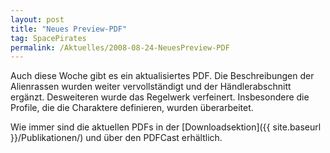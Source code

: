 ```yaml
---
layout: post
title: "Neues Preview-PDF"
tag: SpacePirates
permalink: /Aktuelles/2008-08-24-NeuesPreview-PDF
---
```


Auch diese Woche gibt es ein aktualisiertes PDF. Die Beschreibungen der Alienrassen wurden weiter vervollständigt und der Händlerabschnitt ergänzt. Desweiteren wurde das Regelwerk verfeinert. Insbesondere die Profile, die die Charaktere definieren, wurden überarbeitet.

Wie immer sind die aktuellen PDFs in der [Downloadsektion]({{ site.baseurl }}/Publikationen/) und über den PDFCast erhältlich.
